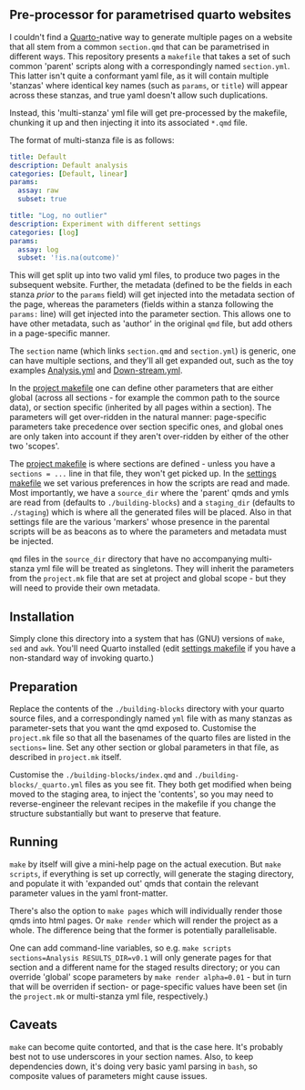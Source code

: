 ## Pre-processor for parametrised quarto websites

I couldn't find a
[Quarto-](https://github.com/quarto-dev/quarto-cli)native way to
generate multiple pages on a website that all stem from a common
`section.qmd` that can be parametrised in different ways. This
repository presents a `makefile` that takes a set of such common
'parent' scripts along with a correspondingly named
`section.yml`. This latter isn't quite a conformant yaml file, as it
will contain multiple 'stanzas' where identical key names (such as
`params`, or `title`) will appear across these stanzas, and true yaml
doesn't allow such duplications.

Instead, this 'multi-stanza' yml file will get pre-processed by the
makefile, chunking it up and then injecting it into its associated
`*.qmd` file.

The format of multi-stanza file is as follows:

```yml
title: Default
description: Default analysis
categories: [Default, linear]
params:
  assay: raw
  subset: true

title: "Log, no outlier"
description: Experiment with different settings 
categories: [log]
params:
  assay: log
  subset: '!is.na(outcome)'
```

This will get split up into two valid yml files, to produce two pages
in the subsequent website.  Further, the metadata (defined to be the
fields in each stanza _prior_ to the `params` field) will get injected
into the metadata section of the page, whereas the parameters (fields
within a stanza following the `params:` line) will get injected into
the parameter section.  This allows one to have other metadata, such
as 'author' in the original `qmd` file, but add others in a
page-specific manner.

The `section` name (which links `section.qmd` and `section.yml`) is
generic, one can have multiple sections, and they'll all get expanded
out, such as the toy examples
[Analysis.yml](building-blocks/Analysis.yml) and
[Down-stream.yml](building-blocks/Down-stream.yml).

In the [project makefile](project.mk) one can define other parameters
that are either global (across all sections - for example the common
path to the source data), or section specific (inherited by all pages
within a section).  The parameters will get over-ridden in the natural
manner: page-specific parameters take precedence over section specific
ones, and global ones are only taken into account if they aren't
over-ridden by either of the other two 'scopes'.

The [project makefile](project.mk) is where sections are defined -
unless you have a `sections = ...` line in that file, they won't get
picked up. In the [settings makefile](global.mk) we set various
preferences in how the scripts are read and made. Most importantly, we
have a `source_dir` where the 'parent' qmds and ymls are read from
(defaults to `./building-blocks`) and a `staging_dir` (defaults to
`./staging`) which is where all the generated files will be placed.
Also in that settings file are the various 'markers' whose presence in
the parental scripts will be as beacons as to where the parameters and
metadata must be injected.

`qmd` files in the `source_dir` directory that have no accompanying
multi-stanza yml file will be treated as singletons.  They will
inherit the parameters from the `project.mk` file that are set at
project and global scope - but they will need to provide their own
metadata.

## Installation

Simply clone this directory into a system that has (GNU) versions of
`make`, `sed` and `awk`. You'll need Quarto installed (edit [settings
makefile](global.mk) if you have a non-standard way of invoking quarto.)

## Preparation

Replace the contents of the `./building-blocks` directory with your
quarto source files, and a correspondingly named `yml` file with as
many stanzas as parameter-sets that you want the qmd exposed to.  Customise
the `project.mk` file so that all the basenames of the quarto files
are listed in the `sections=` line.  Set any other section or global
parameters in that file, as described in `project.mk` itself.

Customise the `./building-blocks/index.qmd` and
`./building-blocks/_quarto.yml` files as you see fit. They both get
modified when being moved to the staging area, to inject the
'contents', so you may need to reverse-engineer the relevant recipes
in the makefile if you change the structure substantially but want to
preserve that feature.

## Running

`make` by itself will give a mini-help page on the actual execution.
But `make scripts`, if everything is set up correctly, will generate
the staging directory, and populate it with 'expanded out' qmds that
contain the relevant parameter values in the yaml front-matter.

There's also the option to `make pages` which will individually render
those qmds into html pages.  Or `make render` which will render the
project as a whole.  The difference being that the former is
potentially parallelisable.

One can add command-line variables, so e.g. `make scripts
sections=Analysis RESULTS_DIR=v0.1` will only generate pages for that
section and a different name for the staged results directory; or you
can override 'global' scope parameters by `make render alpha=0.01` -
but in turn that will be overriden if section- or page-specific values
have been set (in the `project.mk` or multi-stanza yml file,
respectively.)

## Caveats

`make` can become quite contorted, and that is the case here. It's
probably best not to use underscores in your section names.  Also, to
keep dependencies down, it's doing very basic yaml parsing in `bash`,
so composite values of parameters might cause issues.
